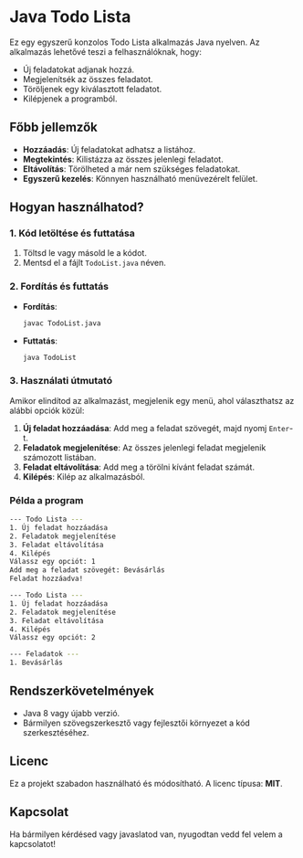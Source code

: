 # Java Todo Lista

Ez egy egyszerű konzolos Todo Lista alkalmazás Java nyelven. Az alkalmazás lehetővé teszi a felhasználóknak, hogy:
- Új feladatokat adjanak hozzá.
- Megjelenítsék az összes feladatot.
- Töröljenek egy kiválasztott feladatot.
- Kilépjenek a programból.

## Főbb jellemzők
- **Hozzáadás**: Új feladatokat adhatsz a listához.
- **Megtekintés**: Kilistázza az összes jelenlegi feladatot.
- **Eltávolítás**: Törölheted a már nem szükséges feladatokat.
- **Egyszerű kezelés**: Könnyen használható menüvezérelt felület.

## Hogyan használhatod?

### 1. Kód letöltése és futtatása
1. Töltsd le vagy másold le a kódot.
2. Mentsd el a fájlt `TodoList.java` néven.

### 2. Fordítás és futtatás

- **Fordítás**:
  ```bash
  javac TodoList.java
  ```
- **Futtatás**:
  ```bash
  java TodoList
  ```

### 3. Használati útmutató
Amikor elindítod az alkalmazást, megjelenik egy menü, ahol választhatsz az alábbi opciók közül:
1. **Új feladat hozzáadása**: Add meg a feladat szövegét, majd nyomj `Enter`-t.
2. **Feladatok megjelenítése**: Az összes jelenlegi feladat megjelenik számozott listában.
3. **Feladat eltávolítása**: Add meg a törölni kívánt feladat számát.
4. **Kilépés**: Kilép az alkalmazásból.

### Példa a program 

``` bash
--- Todo Lista ---
1. Új feladat hozzáadása
2. Feladatok megjelenítése
3. Feladat eltávolítása
4. Kilépés
Válassz egy opciót: 1
Add meg a feladat szövegét: Bevásárlás
Feladat hozzáadva!

--- Todo Lista ---
1. Új feladat hozzáadása
2. Feladatok megjelenítése
3. Feladat eltávolítása
4. Kilépés
Válassz egy opciót: 2

--- Feladatok ---
1. Bevásárlás
```

## Rendszerkövetelmények
- Java 8 vagy újabb verzió.
- Bármilyen szövegszerkesztő vagy fejlesztői környezet a kód szerkesztéséhez.

## Licenc
Ez a projekt szabadon használható és módosítható. A licenc típusa: **MIT**.

## Kapcsolat
Ha bármilyen kérdésed vagy javaslatod van, nyugodtan vedd fel velem a kapcsolatot!
